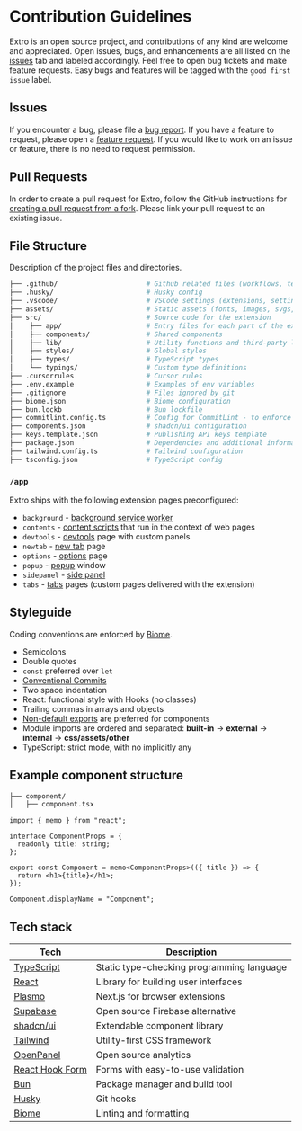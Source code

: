 # Contribution Guidelines

Extro is an open source project, and contributions of any kind are welcome and appreciated. Open issues, bugs, and enhancements are all listed on the [issues](https://github.com/turbostarter/extro/issues) tab and labeled accordingly. Feel free to open bug tickets and make feature requests. Easy bugs and features will be tagged with the `good first issue` label.

## Issues

If you encounter a bug, please file a [bug report](https://github.com/turbostarter/extro/issues/new?assignees=&labels=bug&projects=&template=bug_report.yml&title=%5BBug%5D%3A+). If you have a feature to request, please open a [feature request](https://github.com/turbostarter/extro/issues/new?assignees=&labels=request&projects=&template=feature_request.yml&title=%5BFeature%5D%3A+). If you would like to work on an issue or feature, there is no need to request permission.

## Pull Requests

In order to create a pull request for Extro, follow the GitHub instructions for [creating a pull request from a fork](https://help.github.com/en/github/collaborating-with-issues-and-pull-requests/creating-a-pull-request-from-a-fork). Please link your pull request to an existing issue.

## File Structure

Description of the project files and directories.

```bash
├── .github/                      # Github related files (workflows, templates)
├── .husky/                       # Husky config
├── .vscode/                      # VSCode settings (extensions, settings)
├── assets/                       # Static assets (fonts, images, svgs, etc.)
├── src/                          # Source code for the extension
│    ├── app/                     # Entry files for each part of the extension (background, popup, options, etc.)
│    ├── components/              # Shared components
│    ├── lib/                     # Utility functions and third-party libraries
│    ├── styles/                  # Global styles
│    ├── types/                   # TypeScript types
│    └── typings/                 # Custom type definitions
├── .cursorrules                  # Cursor rules
├── .env.example                  # Examples of env variables
├── .gitignore                    # Files ignored by git
├── biome.json                    # Biome configuration
├── bun.lockb                     # Bun lockfile
├── commitlint.config.ts          # Config for CommitLint - to enforce commit consistency
├── components.json               # shadcn/ui configuration
├── keys.template.json            # Publishing API keys template
├── package.json                  # Dependencies and additional informations about the project
├── tailwind.config.ts            # Tailwind configuration
├── tsconfig.json                 # TypeScript config
```

### `/app`

Extro ships with the following extension pages preconfigured:

- `background` - [background service worker](https://docs.plasmo.com/framework/background-service-worker)
- `contents` - [content scripts](https://docs.plasmo.com/framework/content-scripts) that run in the context of web pages
- `devtools` - [devtools](https://docs.plasmo.com/framework/devtools) page with custom panels
- `newtab` - [new tab](https://docs.plasmo.com/framework/newtab) page
- `options` - [options](https://docs.plasmo.com/framework/options) page
- `popup` - [popup](https://docs.plasmo.com/framework/popup) window
- `sidepanel` - [side panel](https://docs.plasmo.com/framework/sidepanel)
- `tabs` - [tabs](https://docs.plasmo.com/framework/tabs) pages (custom pages delivered with the extension)

## Styleguide

Coding conventions are enforced by [Biome](biome.json).

- Semicolons
- Double quotes
- `const` preferred over `let`
- [Conventional Commits](https://www.conventionalcommits.org/en/v1.0.0/)
- Two space indentation
- React: functional style with Hooks (no classes)
- Trailing commas in arrays and objects
- [Non-default exports](https://humanwhocodes.com/blog/2019/01/stop-using-default-exports-javascript-module/) are preferred for components
- Module imports are ordered and separated: **built-in** -> **external** -> **internal** -> **css/assets/other**
- TypeScript: strict mode, with no implicitly any

## Example component structure

```bash
├── component/
│   ├── component.tsx
```

```tsx
import { memo } from "react";

interface ComponentProps = {
  readonly title: string;
};

export const Component = memo<ComponentProps>(({ title }) => {
  return <h1>{title}</h1>;
});

Component.displayName = "Component";
```


## Tech stack

| Tech                                           | Description                                                                   |
| ---------------------------------------------- | ----------------------------------------------------------------------------- |
| [TypeScript](https://www.typescriptlang.org/)  | Static type-checking programming language                                     |
| [React](https://reactjs.org/)                  | Library for building user interfaces                                          |
| [Plasmo](https://www.plasmo.com/)              | Next.js for browser extensions                                                |
| [Supabase](https://supabase.com/)              | Open source Firebase alternative                                              |
| [shadcn/ui](https://ui.shadcn.com/)            | Extendable component library                                                  |
| [Tailwind](https://tailwindcss.com/)           | Utility-first CSS framework                                                   |
| [OpenPanel](https://openpanel.dev/)            | Open source analytics                                                         |
| [React Hook Form](https://react-hook-form.com) | Forms with easy-to-use validation                                             |
| [Bun](https://bun.sh/)                         | Package manager and build tool                                                |
| [Husky](https://github.com/typicode/husky)     | Git hooks                                                                     |
| [Biome](https://biomejs.dev/)                  | Linting and formatting                                                        |
